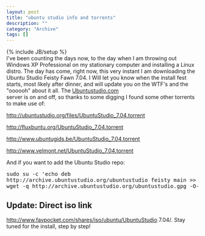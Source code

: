 ```yaml
--- 
layout: post 
title: "ubuntu studio info and torrents"
description: ""
category: "Archive"
tags: []
---
```

{% include JB/setup %}  
I've been counting the days now, to the day when I am throwing out Windows XP Professional on my stationary computer and installing a Linux distro.
 The day has come, right now, this very instant I am downloading the Ubuntu Studio Feisty Fawn 7.04. I Will let you know when the install fest starts, most likely after dinner, and will update you on the WTF's and the "oooooh" about it all.
 The <a href="http://www.ubuntustudio.com/home">Ubuntustudio.com</a> <br/> server is on and off, so thanks to some digging I found some other torrents to make use of:
 
<a href="http://ubuntustudio.org/files/UbuntuStudio_7.04.torrent">http://ubuntustudio.org/files/UbuntuStudio_7.04.torrent</a>
 
<a href="http://fluxbuntu.org/UbuntuStudio_7.04.torrent">http://fluxbuntu.org/UbuntuStudio_7.04.torrent</a>
 
<a href="http://www.ubuntugids.be/UbuntuStudio_7.04.torrent">http://www.ubuntugids.be/UbuntuStudio_7.04.torrent</a>
 
<a href="http://www.velmont.net/UbuntuStudio_7.04.torrent">http://www.velmont.net/UbuntuStudio_7.04.torrent</a>
 
 And if you want to add the Ubuntu Studio repo:
 
<pre class="brush: bash">
sudo su -c 'echo deb
http://archive.ubuntustudio.org/ubuntustudio feisty main >> /etc/apt/sources.list'
wget -q http://archive.ubuntustudio.org/ubuntustudio.gpg -O- | sudo apt-key add - && sudo apt-get update
</pre>
## Update: Direct iso link

<a href="http://www.favpocket.com/shares/iso/ubuntu/UbuntuStudio%207.04/">http://www.favpocket.com/shares/iso/ubuntu/UbuntuStudio 7.04/</a>. Stay tuned for the install, step by step!
